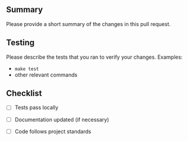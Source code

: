 ## Summary
Please provide a short summary of the changes in this pull request.

## Testing
Please describe the tests that you ran to verify your changes. Examples:
- `make test`
- other relevant commands

## Checklist
- [ ] Tests pass locally
- [ ] Documentation updated (if necessary)
- [ ] Code follows project standards

